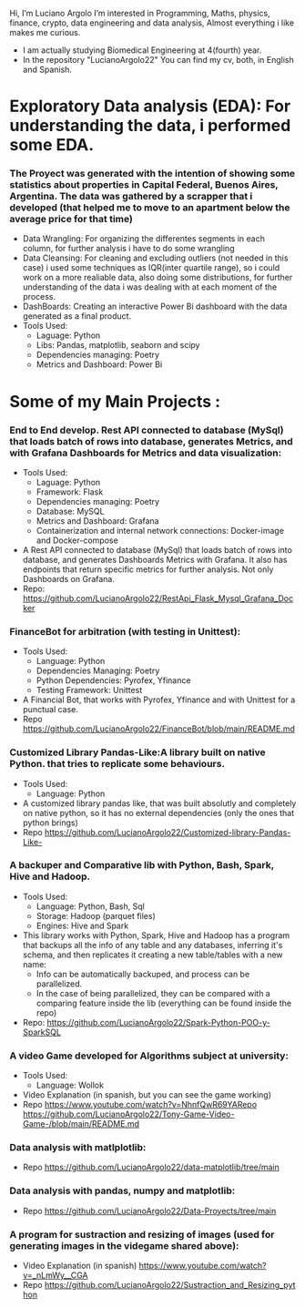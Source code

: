 Hi, I’m Luciano Argolo
I’m interested in Programming, Maths, physics, finance, crypto, data engineering and data analysis,
Almost everything i like makes me curious.
- I am actually studying Biomedical Engineering at 4(fourth) year.
- In the repository "LucianoArgolo22" You can find my cv, both, in English and Spanish.


# Exploratory Data analysis (EDA): For understanding the data, i performed some EDA.

### The Proyect was generated with the intention of showing some statistics about properties in Capital Federal, Buenos Aires, Argentina. The data was gathered by a scrapper that i developed (that helped me to move to an apartment below the average price for that time)

  - Data Wrangling: For organizing the differentes segments in each column, for further analysis i have to do some wrangling
  - Data Cleansing: For cleaning and excluding outliers (not needed in this case) i used some techniques as IQR(inter quartile range), so i could work on a more realiable data, also doing some distributions, for further understanding of the data i was dealing with at each moment of the process.
  - DashBoards: Creating an interactive Power Bi dashboard with the data generated as a final product.
  - Tools Used:
    - Laguage: Python
    - Libs: Pandas, matplotlib, seaborn and scipy
    - Dependencies managing: Poetry
    - Metrics and Dashboard: Power Bi


# Some of my Main Projects :

### End to End develop. Rest API connected to database (MySql) that loads batch of rows into database, generates Metrics, and with Grafana Dashboards for Metrics and data visualization:
  - Tools Used:
    - Laguage: Python
    - Framework: Flask
    - Dependencies managing: Poetry
    - Database: MySQL
    - Metrics and Dashboard: Grafana
    - Containerization and internal network connections: Docker-image and Docker-compose
  - A Rest API connected to database (MySql) that loads batch of rows into database, and generates Dashboards Metrics with Grafana. It also has endpoints that return specific metrics for further analysis. Not only Dashboards on Grafana.
  -  Repo: https://github.com/LucianoArgolo22/RestApi_Flask_Mysql_Grafana_Docker


### FinanceBot for arbitration (with testing in Unittest):
  - Tools Used:
    - Language: Python
    - Dependencies Managing: Poetry
    - Python Dependencies: Pyrofex, Yfinance
    - Testing Framework: Unittest   
  - A Financial Bot, that works with Pyrofex, Yfinance and with Unittest for a punctual case.
  -  Repo https://github.com/LucianoArgolo22/FinanceBot/blob/main/README.md

### Customized Library Pandas-Like:A library built on native Python. that tries to replicate some behaviours.
  - Tools Used:
    - Language: Python
  - A customized library pandas like, that was built absolutly and completely on native python, so it has no external dependencies (only the ones that python brings)   
  - Repo https://github.com/LucianoArgolo22/Customized-library-Pandas-Like-

### A backuper and Comparative lib with Python, Bash, Spark, Hive and Hadoop.
  - Tools Used:
    - Language: Python, Bash, Sql
    - Storage: Hadoop (parquet files)
    - Engines: Hive and Spark   
  - This library works with Python, Spark, Hive and Hadoop has a program that backups all the info of any table and any databases, inferring it's schema, and then replicates it creating a new table/tables with a new name:
    - Info can be automatically backuped, and process can be parallelized. 
    - In the case of being parallelized, they can be compared with a comparing feature inside the lib (everything can be found inside the repo)
  - Repo: https://github.com/LucianoArgolo22/Spark-Python-POO-y-SparkSQL

### A video Game developed for Algorithms subject at university:
  - Tools Used:
    - Language: Wollok 
  - Video Explanation (in spanish, but you can see the game working)  
  - Repo https://www.youtube.com/watch?v=NhnfQwR69YARepo https://github.com/LucianoArgolo22/Tony-Game-Video-Game-/blob/main/README.md

### Data analysis with matlplotlib:
  - Repo https://github.com/LucianoArgolo22/data-matplotlib/tree/main

### Data analysis with pandas, numpy and matplotlib:
  - Repo https://github.com/LucianoArgolo22/Data-Proyects/tree/main

### A program for sustraction and resizing of images (used for generating images in the videgame shared above):
  - Video Explanation (in spanish) https://www.youtube.com/watch?v=_nLmWy__CGA
  - Repo https://github.com/LucianoArgolo22/Sustraction_and_Resizing_python
